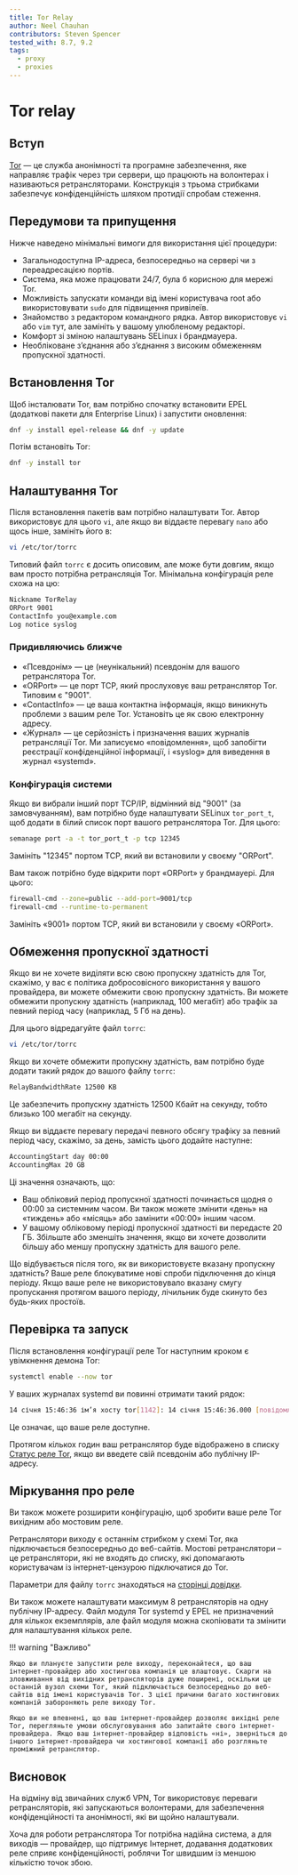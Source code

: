 ```yaml
---
title: Tor Relay
author: Neel Chauhan
contributors: Steven Spencer
tested_with: 8.7, 9.2
tags:
  - proxy
  - proxies
---
```


# Tor relay

## Вступ

[Tor](https://www.torproject.org/) — це служба анонімності та програмне забезпечення, яке направляє трафік через три сервери, що працюють на волонтерах і називаються ретрансляторами. Конструкція з трьома стрибками забезпечує конфіденційність шляхом протидії спробам стеження.

## Передумови та припущення

Нижче наведено мінімальні вимоги для використання цієї процедури:

- Загальнодоступна IP-адреса, безпосередньо на сервері чи з переадресацією портів.
- Система, яка може працювати 24/7, була б корисною для мережі Tor.
- Можливість запускати команди від імені користувача root або використовувати `sudo` для підвищення привілеїв.
- Знайомство з редактором командного рядка. Автор використовує `vi` або `vim` тут, але замініть у вашому улюбленому редакторі.
- Комфорт зі зміною налаштувань SELinux і брандмауера.
- Необліковане з’єднання або з’єднання з високим обмеженням пропускної здатності.

## Встановлення Tor

Щоб інсталювати Tor, вам потрібно спочатку встановити EPEL (додаткові пакети для Enterprise Linux) і запустити оновлення:

```bash
dnf -y install epel-release && dnf -y update
```

Потім встановіть Tor:

```bash
dnf -y install tor
```

## Налаштування Tor

Після встановлення пакетів вам потрібно налаштувати Tor. Автор використовує для цього `vi`, але якщо ви віддаєте перевагу `nano` або щось інше, замініть його в:

```bash
vi /etc/tor/torrc
```

Типовий файл `torrc` є досить описовим, але може бути довгим, якщо вам просто потрібна ретрансляція Tor. Мінімальна конфігурація реле схожа на цю:

```bash
Nickname TorRelay
ORPort 9001
ContactInfo you@example.com
Log notice syslog
```

### Придивляючись ближче

- «Псевдонім» — це (неунікальний) псевдонім для вашого ретранслятора Tor.
- «ORPort» — це порт TCP, який прослуховує ваш ретранслятор Tor. Типовим є "9001".
- «ContactInfo» — це ваша контактна інформація, якщо виникнуть проблеми з вашим реле Tor. Установіть це як свою електронну адресу.
- «Журнал» — це серйозність і призначення ваших журналів ретрансляції Tor. Ми записуємо «повідомлення», щоб запобігти реєстрації конфіденційної інформації, і «syslog» для виведення в журнал «systemd».

### Конфігурація системи

Якщо ви вибрали інший порт TCP/IP, відмінний від "9001" (за замовчуванням), вам потрібно буде налаштувати SELinux `tor_port_t`, щоб додати в білий список порт вашого ретранслятора Tor. Для цього:

```bash
semanage port -a -t tor_port_t -p tcp 12345
```

Замініть "12345" портом TCP, який ви встановили у своєму "ORPort".

Вам також потрібно буде відкрити порт «ORPort» у брандмауері. Для цього:

```bash
firewall-cmd --zone=public --add-port=9001/tcp
firewall-cmd --runtime-to-permanent
```

Замініть «9001» портом TCP, який ви встановили у своєму «ORPort».

## Обмеження пропускної здатності

Якщо ви не хочете виділяти всю свою пропускну здатність для Tor, скажімо, у вас є політика добросовісного використання у вашого провайдера, ви можете обмежити свою пропускну здатність. Ви можете обмежити пропускну здатність (наприклад, 100 мегабіт) або трафік за певний період часу (наприклад, 5 Гб на день).

Для цього відредагуйте файл `torrc`:

```bash
vi /etc/tor/torrc
```

Якщо ви хочете обмежити пропускну здатність, вам потрібно буде додати такий рядок до вашого файлу `torrc`:

```bash
RelayBandwidthRate 12500 KB
```

Це забезпечить пропускну здатність 12500 Кбайт на секунду, тобто близько 100 мегабіт на секунду.

Якщо ви віддаєте перевагу передачі певного обсягу трафіку за певний період часу, скажімо, за день, замість цього додайте наступне:

```bash
AccountingStart day 00:00
AccountingMax 20 GB
```

Ці значення означають, що:

- Ваш обліковий період пропускної здатності починається щодня о 00:00 за системним часом. Ви також можете змінити «день» на «тиждень» або «місяць» або замінити «00:00» іншим часом.
- У вашому обліковому періоді пропускної здатності ви передасте 20 ГБ. Збільште або зменшіть значення, якщо ви хочете дозволити більшу або меншу пропускну здатність для вашого реле.

Що відбувається після того, як ви використовуєте вказану пропускну здатність? Ваше реле блокуватиме нові спроби підключення до кінця періоду. Якщо ваше реле не використовувало вказану смугу пропускання протягом вашого періоду, лічильник буде скинуто без будь-яких простоїв.

## Перевірка та запуск

Після встановлення конфігурації реле Tor наступним кроком є увімкнення демона Tor:

```bash
systemctl enable --now tor
```

У ваших журналах systemd ви повинні отримати такий рядок:

```bash
14 січня 15:46:36 ім’я хосту tor[1142]: 14 січня 15:46:36.000 [повідомлення] Самотестування вказує на те, що ваш ORPort A.B.C.D:9001 доступний ззовні. Чудово. Дескриптор сервера публікації.
```

Це означає, що ваше реле доступне.

Протягом кількох годин ваш ретранслятор буде відображено в списку [Статус реле Tor](https://metrics.torproject.org/rs.html), якщо ви введете свій псевдонім або публічну IP-адресу.

## Міркування про реле

Ви також можете розширити конфігурацію, щоб зробити ваше реле Tor вихідним або мостовим реле.

Ретранслятори виходу є останнім стрибком у схемі Tor, яка підключається безпосередньо до веб-сайтів. Мостові ретранслятори – це ретранслятори, які не входять до списку, які допомагають користувачам із інтернет-цензурою підключатися до Tor.

Параметри для файлу `torrc` знаходяться на [сторінці довідки](https://2019.www.torproject.org/docs/tor-manual.html.en).

Ви також можете налаштувати максимум 8 ретрансляторів на одну публічну IP-адресу. Файл модуля Tor systemd у EPEL не призначений для кількох екземплярів, але файл модуля можна скопіювати та змінити для налаштування кількох реле.

!!! warning "Важливо"

```
Якщо ви плануєте запустити реле виходу, переконайтеся, що ваш інтернет-провайдер або хостингова компанія це влаштовує. Скарги на зловживання від вихідних ретрансляторів дуже поширені, оскільки це останній вузол схеми Tor, який підключається безпосередньо до веб-сайтів від імені користувачів Tor. З цієї причини багато хостингових компаній забороняють реле виходу Tor.

Якщо ви не впевнені, що ваш інтернет-провайдер дозволяє вихідні реле Tor, перегляньте умови обслуговування або запитайте свого інтернет-провайдера. Якщо ваш інтернет-провайдер відповість «ні», зверніться до іншого інтернет-провайдера чи хостингової компанії або розгляньте проміжний ретранслятор.
```

## Висновок

На відміну від звичайних служб VPN, Tor використовує переваги ретрансляторів, які запускаються волонтерами, для забезпечення конфіденційності та анонімності, які ви щойно налаштували.

Хоча для роботи ретранслятора Tor потрібна надійна система, а для виходів — провайдер, що підтримує Інтернет, додавання додаткових реле сприяє конфіденційності, роблячи Tor швидшим із меншою кількістю точок збою.
